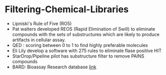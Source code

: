 # Filtering-Chemical-Libraries


* Lipniski's Rule of Five (RO5)
* Pat walters developed REOS (Rapid Elimination of Swill) to eliminate compounds with the sets of substructures which are likely to produce artifacts in cellular assay.
* QED : scoring between 0 to 1 to find highly preferable molecules
* Eli Lily develop a software with 275 rules to eliminate flase positive HIT
* StarDrop/Pipeline pilot has substructure filter to remove PAINS compounds 
* BARD: Bioassay Research database [link](http://bard.nih.gov)
